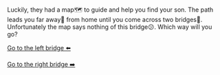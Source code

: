 Luckily, they had a map🗺️ to guide and help you find your son. The path leads you far away🧭 from home until you come across two bridges🌉. Unfortunately the map says nothing of this bridge😕. Which way will you go? 

[Go to the left bridge ⬅️](3-B.md)

[Go to the right bridge ➡️](3-C.md)